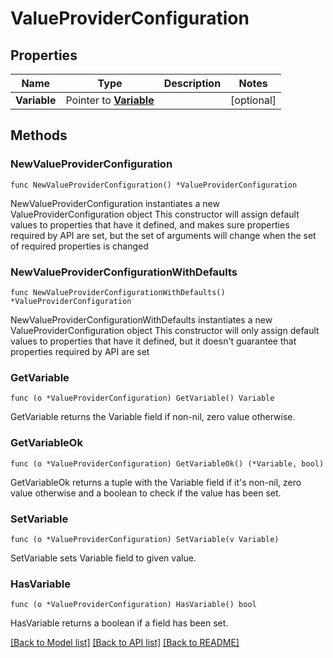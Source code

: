 # ValueProviderConfiguration

## Properties

Name | Type | Description | Notes
------------ | ------------- | ------------- | -------------
**Variable** | Pointer to [**Variable**](Documents/xebialabs/go-remote-runner-wrapper/api/release/docs/Variable.md) |  | [optional] 

## Methods

### NewValueProviderConfiguration

`func NewValueProviderConfiguration() *ValueProviderConfiguration`

NewValueProviderConfiguration instantiates a new ValueProviderConfiguration object
This constructor will assign default values to properties that have it defined,
and makes sure properties required by API are set, but the set of arguments
will change when the set of required properties is changed

### NewValueProviderConfigurationWithDefaults

`func NewValueProviderConfigurationWithDefaults() *ValueProviderConfiguration`

NewValueProviderConfigurationWithDefaults instantiates a new ValueProviderConfiguration object
This constructor will only assign default values to properties that have it defined,
but it doesn't guarantee that properties required by API are set

### GetVariable

`func (o *ValueProviderConfiguration) GetVariable() Variable`

GetVariable returns the Variable field if non-nil, zero value otherwise.

### GetVariableOk

`func (o *ValueProviderConfiguration) GetVariableOk() (*Variable, bool)`

GetVariableOk returns a tuple with the Variable field if it's non-nil, zero value otherwise
and a boolean to check if the value has been set.

### SetVariable

`func (o *ValueProviderConfiguration) SetVariable(v Variable)`

SetVariable sets Variable field to given value.

### HasVariable

`func (o *ValueProviderConfiguration) HasVariable() bool`

HasVariable returns a boolean if a field has been set.


[[Back to Model list]](Documents/xebialabs/go-remote-runner-wrapper/api/release/README.mdbialabs/go-remote-runner-wrapper/api/release/README.md#documentation-for-models) [[Back to API list]](Documents/xebialabs/go-remote-runner-wrapper/api/release/README.mdbialabs/go-remote-runner-wrapper/api/release/README.md#documentation-for-api-endpoints) [[Back to README]](Documents/xebialabs/go-remote-runner-wrapper/api/release/README.mdbialabs/go-remote-runner-wrapper/api/release/README.md)


